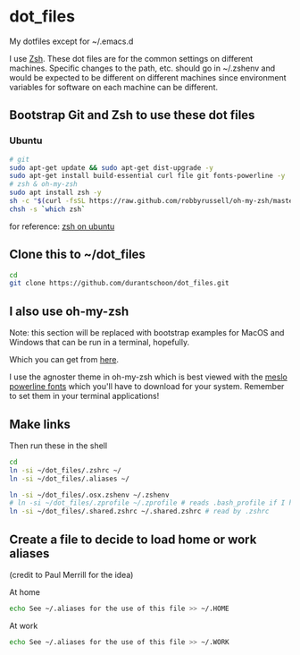 # dot_files
My dotfiles except for ~/.emacs.d

I use [Zsh](http://www.zsh.org/). These dot files are for the common settings on different machines. Specific changes to the path, etc. should go in ~/.zshenv and would be expected to be different on different machines since environment variables for software on each machine can be different.

## Bootstrap Git and Zsh to use these dot files

### Ubuntu

```sh
# git
sudo apt-get update && sudo apt-get dist-upgrade -y
sudo apt-get install build-essential curl file git fonts-powerline -y
# zsh & oh-my-zsh
sudo apt install zsh -y
sh -c "$(curl -fsSL https://raw.github.com/robbyrussell/oh-my-zsh/master/tools/install.sh)"
chsh -s `which zsh`
```

for reference: [zsh on ubuntu](https://gist.github.com/tsabat/1498393)
## Clone this to ~/dot_files

```sh
cd
git clone https://github.com/durantschoon/dot_files.git
```

## I also use oh-my-zsh

Note: this section will be replaced with bootstrap examples for MacOS and Windows that can be run in a terminal, hopefully.

Which you can get from [here](https://github.com/robbyrussell/oh-my-zsh).

I use the agnoster theme in oh-my-zsh which is best viewed with the [meslo powerline fonts](https://github.com/powerline/fonts) which you'll have to download for your system. Remember to set them in your terminal applications!

## Make links

Then run these in the shell

```sh
cd
ln -si ~/dot_files/.zshrc ~/
ln -si ~/dot_files/.aliases ~/

ln -si ~/dot_files/.osx.zshenv ~/.zshenv
# ln -si ~/dot_files/.zprofile ~/.zprofile # reads .bash_profile if I have it
ln -si ~/dot_files/.shared.zshrc ~/.shared.zshrc # read by .zshrc
```

## Create a file to decide to load home or work aliases

(credit to Paul Merrill for the idea)

At home
```sh
echo See ~/.aliases for the use of this file >> ~/.HOME
```

At work
```sh
echo See ~/.aliases for the use of this file >> ~/.WORK
```
